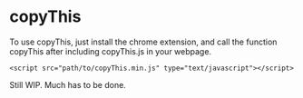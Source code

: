 copyThis
========
To use copyThis, just install the chrome extension, and call the function copyThis after including copyThis.js in your webpage.

    <script src="path/to/copyThis.min.js" type="text/javascript"></script>

Still WIP. Much has to be done.
